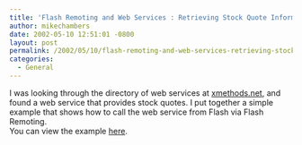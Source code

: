 ```yaml
---
title: 'Flash Remoting and Web Services : Retrieving Stock Quote Information'
author: mikechambers
date: 2002-05-10 12:51:01 -0800
layout: post
permalink: /2002/05/10/flash-remoting-and-web-services-retrieving-stock-quote-information-2/
categories:
  - General
---
```



I was looking through the directory of web services at&nbsp;[xmethods.net][1], and found&nbsp;a web service&nbsp;that provides stock quotes. I put together a simple example that shows how to call the web service from Flash via Flash Remoting.  
You can view the example [here][2].

 [1]: http://www.xmethods.net
 [2]: http://radio.weblogs.com/0106797/categories/examples/2002/05/10.html#a72
